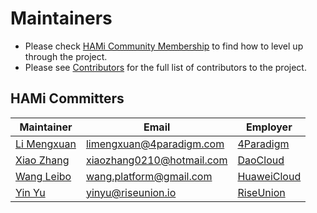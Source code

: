 # Maintainers

- Please check [HAMi Community Membership](https://github.com/Project-HAMi/community/blob/main/CONTRIBUTOR-LADDER.md) to find how to level up through the project.
- Please see [Contributors](./AUTHORS.md) for the full list of contributors to the project.

## HAMi Committers

| Maintainer                                        | Email | Employer |
|---------------------------------------------------|-----------|-----------|
| [Li Mengxuan](https://github.com/archlitchi)      | limengxuan@4paradigm.com | [4Paradigm](https://www.4paradigm.com/) |
| [Xiao Zhang](https://github.com/wawa0210)         | xiaozhang0210@hotmail.com | [DaoCloud](https://www.daocloud.io/) |
| [Wang Leibo](https://github.com/william-wang)     | wang.platform@gmail.com | [HuaweiCloud](https://www.huaweicloud.com/) |
| [Yin Yu](https://github.com/Nimbus318)     | yinyu@riseunion.io | [RiseUnion](http://theriseunion.com/) |
